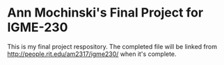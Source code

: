 # Ann Mochinski's Final Project for IGME-230

This is my final project respository. The completed file will be linked from http://people.rit.edu/am2317/igme230/ when it's complete.

